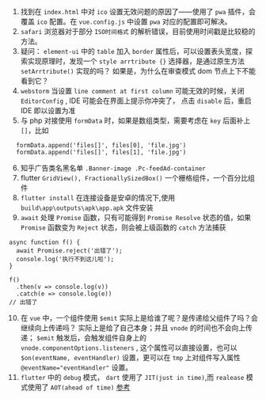 1. 找到在 `index.html` 中对 `ico` 设置无效问题的原因了——使用了 `pwa` 插件，会覆盖 `ico` 配置。在 `vue.config.js` 中设置 `pwa` 对应的配置即可解决。
2. `safari` 浏览器对于部分 `ISO时间格式` 的解析错误，目前使用时间戳是比较稳的方法。
3. 疑问： `element-ui` 中的 `table` 加入 `border` 属性后，可以设置表头宽度，探索实现原理时，发现一个 `style arrtribute {}` 选择器，是通过原生方法 `setArrtribute()` 实现的吗？ 如果是，为什么在审查模式 dom 节点上下不能看到它？
4. `webstorm` 当设置 `line comment at first column` 可能无效的时候，关闭 `EditorConfig` , IDE 可能会在界面上提示你冲突了， 点击 `disable` 后，重启 IDE 即以设置为准
5. 与 php 对接使用 `formData` 时，如果是数组类型，需要考虑在 `key` 后面补上 `[]`，比如
```
  formData.append('files[]', files[0], 'file.jpg')
  formData.append('files[]', files[1], 'file.jpg')
```
6. 知乎广告类名黑名单 `.Banner-image .Pc-feedAd-container`
7. flutter `GridView(), FractionallySizedBox()` 一个栅格组件，一个百分比组件
8. `flutter install` 在连接设备是安卓的情况下,使用 `build\app\outputs\apk\app.apk` 文件安装
9. `await` 处理 `Promise` 函数，只有可能得到 `Promise Resolve` 状态的值，如果 `Promise` 函数变为 `Reject` 状态，则会被上级函数的 `catch` 方法捕获
```
async function f() {
  await Promise.reject('出错了');
  console.log('执行不到这儿啦');
}

f()
  .then(v => console.log(v))
  .catch(e => console.log(e))
// 出错了
```
10. 在 `vue` 中，一个组件使用 `$emit` 实际上是给谁了呢？是传递给父组件了吗？会继续向上传递吗？
实际上是给了自己本身；并且 `vnode` 的时间也不会向上传递； `$emit` 触发后，会触发组件自身上的 `vnode.componentOptions.listeners` , 这个属性可以直接设置，也可以 `$on(eventName, eventHandler)` 设置，更可以在 `tmp` 上对组件写入属性 `@eventName="eventHandler"` 设置。
11. `flutter` 中的 `debug` 模式， `dart` 使用了 `JIT(just in time)`,而 `realease` 模式使用了 `AOT(ahead of time)` [参考](https://book.flutterchina.club/chapter1/flutter_intro.html)
